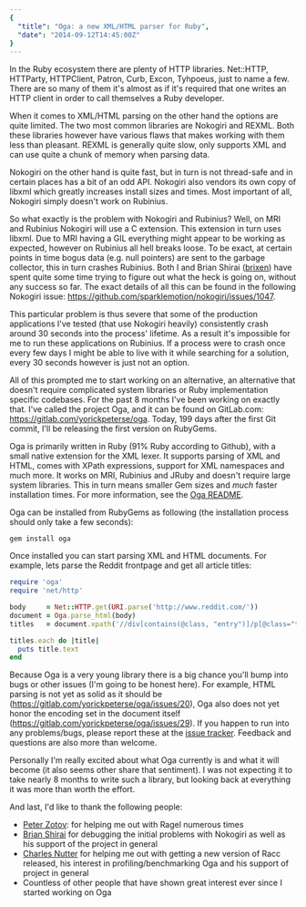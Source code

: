 ```yaml
---
{
  "title": "Oga: a new XML/HTML parser for Ruby",
  "date": "2014-09-12T14:45:00Z"
}
---
```

<!-- vale off -->

In the Ruby ecosystem there are plenty of HTTP libraries. Net::HTTP, HTTParty,
HTTPClient, Patron, Curb, Excon, Tyhpoeus, just to name a few. There are so many
of them it's almost as if it's required that one writes an HTTP client in order
to call themselves a Ruby developer.

When it comes to XML/HTML parsing on the other hand the options are quite
limited. The two most common libraries are Nokogiri and REXML. Both these
libraries however have various flaws that makes working with them less than
pleasant. REXML is generally quite slow, only supports XML and can use quite a
chunk of memory when parsing data.

Nokogiri on the other hand is quite fast, but in turn is not thread-safe and in
certain places has a bit of an odd API. Nokogiri also vendors its own copy of
libxml which greatly increases install sizes and times. Most important of all,
Nokogiri simply doesn't work on Rubinius.

So what exactly is the problem with Nokogiri and Rubinius? Well, on MRI and
Rubinius Nokogiri will use a C extension. This extension in turn uses libxml.
Due to MRI having a GIL everything might appear to be working as expected,
however on Rubinius all hell breaks loose. To be exact, at certain points in
time bogus data (e.g. null pointers) are sent to the garbage collector, this in
turn crashes Rubinius. Both I and Brian Shirai ([brixen][brixen]) have spent
quite some time trying to figure out what the heck is going on, without any
success so far. The exact details of all this can be found in the following
Nokogiri issue: <https://github.com/sparklemotion/nokogiri/issues/1047>.

This particular problem is thus severe that some of the production applications
I've tested (that use Nokogiri heavily) consistently crash around 30 seconds
into the process' lifetime. As a result it's impossible for me to run these
applications on Rubinius. If a process were to crash once every few days I might
be able to live with it while searching for a solution, every 30 seconds however
is just not an option.

All of this prompted me to start working on an alternative, an alternative that
doesn't require complicated system libraries or Ruby implementation specific
codebases. For the past 8 months I've been working on exactly that. I've called
the project Oga, and it can be found on GitLab.com:
<https://gitlab.com/yorickpeterse/oga>. Today, 199 days after the first Git
commit, I'll be releasing the first version on RubyGems.

Oga is primarily written in Ruby (91% Ruby according to Github), with a small
native extension for the XML lexer. It supports parsing of XML and HTML, comes
with XPath expressions, support for XML namespaces and much more. It works on
MRI, Rubinius and JRuby and doesn't require large system libraries. This in turn
means smaller Gem sizes and _much_ faster installation times. For more
information, see the [Oga README][readme].

Oga can be installed from RubyGems as following (the installation process should
only take a few seconds):

```
gem install oga
```

Once installed you can start parsing XML and HTML documents. For example, lets
parse the Reddit frontpage and get all article titles:

```ruby
require 'oga'
require 'net/http'

body     = Net::HTTP.get(URI.parse('http://www.reddit.com/'))
document = Oga.parse_html(body)
titles   = document.xpath('//div[contains(@class, "entry")]/p[@class="title"]/a/text()')

titles.each do |title|
  puts title.text
end
```

Because Oga is a very young library there is a big chance you'll bump into bugs
or other issues (I'm going to be honest here). For example, HTML parsing is not
yet as solid as it should be (<https://gitlab.com/yorickpeterse/oga/issues/20>),
Oga also does not yet honor the encoding set in the document itself
(<https://gitlab.com/yorickpeterse/oga/issues/29>). If you happen to run into
any problems/bugs, please report these at the [issue tracker][issue-tracker].
Feedback and questions are also more than welcome.

Personally I'm really excited about what Oga currently is and what it will
become (it also seems other share that sentiment). I was not expecting it to
take nearly 8 months to write such a library, but looking back at everything it
was more than worth the effort.

And last, I'd like to thank the following people:

- [Peter Zotov][whitequark]: for helping me out with Ragel numerous times
- [Brian Shirai][brixen] for debugging the initial problems with Nokogiri as
  well as his support of the project in general
- [Charles Nutter][headius] for helping me out with getting a new version of
  Racc released, his interest in profiling/benchmarking Oga and his support of
  project in general
- Countless of other people that have shown great interest ever since I started
  working on Oga

[brixen]: https://github.com/brixen
[readme]: https://gitlab.com/yorickpeterse/oga/blob/master/README.md
[issue-tracker]: https://gitlab.com/yorickpeterse/oga/issues/new
[whitequark]: https://github.com/whitequark
[headius]: https://github.com/headius
